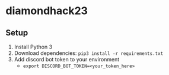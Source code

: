 # diamondhack23

## Setup
1. Install Python 3
2. Download dependencies: `pip3 install -r requirements.txt`
3. Add discord bot token to your environment
    - `export DISCORD_BOT_TOKEN=<your_token_here>`
